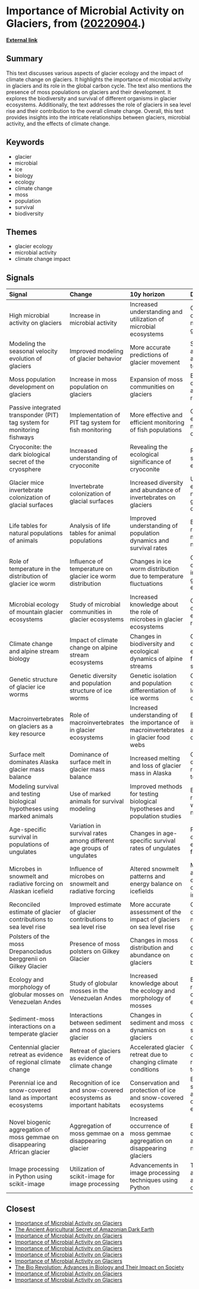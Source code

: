 # __Importance of Microbial Activity on Glaciers__, from ([20220904](https://kghosh.substack.com/p/20220904).)

__[External link](https://link.springer.com/article/10.1007/s00300-020-02675-6)__



## Summary

This text discusses various aspects of glacier ecology and the impact of climate change on glaciers. It highlights the importance of microbial activity in glaciers and its role in the global carbon cycle. The text also mentions the presence of moss populations on glaciers and their development. It explores the biodiversity and survival of different organisms in glacier ecosystems. Additionally, the text addresses the role of glaciers in sea level rise and their contribution to the overall climate change. Overall, this text provides insights into the intricate relationships between glaciers, microbial activity, and the effects of climate change.

## Keywords

* glacier
* microbial
* ice
* biology
* ecology
* climate change
* moss
* population
* survival
* biodiversity

## Themes

* glacier ecology
* microbial activity
* climate change impact

## Signals

| Signal                                                                    | Change                                                               | 10y horizon                                                                          | Driving force                                        |
|:--------------------------------------------------------------------------|:---------------------------------------------------------------------|:-------------------------------------------------------------------------------------|:-----------------------------------------------------|
| High microbial activity on glaciers                                       | Increase in microbial activity                                       | Increased understanding and utilization of microbial ecosystems                      | Climate change and melting glaciers                  |
| Modeling the seasonal velocity evolution of glaciers                      | Improved modeling of glacier behavior                                | More accurate predictions of glacier movement                                        | Scientific advancements and improved technology      |
| Moss population development on glaciers                                   | Increase in moss population on glaciers                              | Expansion of moss communities on glaciers                                            | Environmental changes and availability of resources  |
| Passive integrated transponder (PIT) tag system for monitoring fishways   | Implementation of PIT tag system for fish monitoring                 | More effective and efficient monitoring of fish populations                          | Conservation efforts and management of fisheries     |
| Cryoconite: the dark biological secret of the cryosphere                  | Increased understanding of cryoconite                                | Revealing the ecological significance of cryoconite                                  | Research and scientific exploration                  |
| Glacier mice invertebrate colonization of glacial surfaces                | Invertebrate colonization of glacial surfaces                        | Increased diversity and abundance of invertebrates on glaciers                       | Unique ecological niche and glacier dynamics         |
| Life tables for natural populations of animals                            | Analysis of life tables for animal populations                       | Improved understanding of population dynamics and survival rates                     | Ecological research and mathematical modeling        |
| Role of temperature in the distribution of glacier ice worm               | Influence of temperature on glacier ice worm distribution            | Changes in ice worm distribution due to temperature fluctuations                     | Climate change and its impact on glacier ecosystems  |
| Microbial ecology of mountain glacier ecosystems                          | Study of microbial communities in glacier ecosystems                 | Increased knowledge about the role of microbes in glacier ecosystems                 | Climate change and ecological research               |
| Climate change and alpine stream biology                                  | Impact of climate change on alpine stream ecosystems                 | Changes in biodiversity and ecological dynamics of alpine streams                    | Climate change and its effects on freshwater systems |
| Genetic structure of glacier ice worms                                    | Genetic diversity and population structure of ice worms              | Genetic isolation and population differentiation of ice worms                        | Glacier dynamics and long-distance dispersal         |
| Macroinvertebrates on glaciers as a key resource                          | Role of macroinvertebrates in glacier ecosystems                     | Increased understanding of the importance of macroinvertebrates in glacier food webs | Ecological interactions and glacier dynamics         |
| Surface melt dominates Alaska glacier mass balance                        | Dominance of surface melt in glacier mass balance                    | Increased melting and loss of glacier mass in Alaska                                 | Climate change and rising temperatures               |
| Modeling survival and testing biological hypotheses using marked animals  | Use of marked animals for survival modeling                          | Improved methods for testing biological hypotheses and population studies            | Ecological research and wildlife management          |
| Age-specific survival in populations of ungulates                         | Variation in survival rates among different age groups of ungulates  | Changes in age-specific survival rates of ungulates                                  | Population dynamics and ecological factors           |
| Microbes in snowmelt and radiative forcing on Alaskan icefield            | Influence of microbes on snowmelt and radiative forcing              | Altered snowmelt patterns and energy balance on icefields                            | Microbial activity and climate change impacts        |
| Reconciled estimate of glacier contributions to sea level rise            | Improved estimate of glacier contributions to sea level rise         | More accurate assessment of the impact of glaciers on sea level rise                 | Climate change and melting glaciers                  |
| Polsters of the moss Drepanocladus berggrenii on Gilkey Glacier           | Presence of moss polsters on Gilkey Glacier                          | Changes in moss distribution and abundance on glaciers                               | Glacier dynamics and colonization by mosses          |
| Ecology and morphology of globular mosses on Venezuelan Andes             | Study of globular mosses in the Venezuelan Andes                     | Increased knowledge about the ecology and morphology of mosses                       | Ecological research and conservation efforts         |
| Sediment-moss interactions on a temperate glacier                         | Interactions between sediment and moss on a glacier                  | Changes in sediment and moss dynamics on glaciers                                    | Glacier dynamics and sediment deposition             |
| Centennial glacier retreat as evidence of regional climate change         | Retreat of glaciers as evidence of climate change                    | Accelerated glacier retreat due to changing climate conditions                       | Climate change and rising temperatures               |
| Perennial ice and snow-covered land as important ecosystems               | Recognition of ice and snow-covered ecosystems as important habitats | Conservation and protection of ice and snow-covered ecosystems                       | Ecological significance and conservation efforts     |
| Novel biogenic aggregation of moss gemmae on disappearing African glacier | Aggregation of moss gemmae on a disappearing glacier                 | Increased occurrence of moss gemmae aggregation on disappearing glaciers             | Environmental changes and adaptation of mosses       |
| Image processing in Python using scikit-image                             | Utilization of scikit-image for image processing                     | Advancements in image processing techniques using Python                             | Technological advancements and software development  |

## Closest

* [Importance of Microbial Activity on Glaciers](4b6734ef8815047f0eb71a170c13af9d)
* [The Ancient Agricultural Secret of Amazonian Dark Earth](b9d91aca816a4b049d4583a774f886a2)
* [Importance of Microbial Activity on Glaciers](4b6734ef8815047f0eb71a170c13af9d)
* [Importance of Microbial Activity on Glaciers](4b6734ef8815047f0eb71a170c13af9d)
* [Importance of Microbial Activity on Glaciers](4b6734ef8815047f0eb71a170c13af9d)
* [Importance of Microbial Activity on Glaciers](4b6734ef8815047f0eb71a170c13af9d)
* [Importance of Microbial Activity on Glaciers](4b6734ef8815047f0eb71a170c13af9d)
* [The Bio Revolution: Advances in Biology and Their Impact on Society](62a5bae52266a680c6a13bd3ef8dc48c)
* [Importance of Microbial Activity on Glaciers](4b6734ef8815047f0eb71a170c13af9d)
* [Importance of Microbial Activity on Glaciers](4b6734ef8815047f0eb71a170c13af9d)
